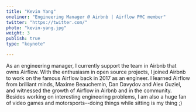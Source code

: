 ```yaml
---
title: "Kevin Yang"
oneliner: "Engineering Manager @ Airbnb | Airflow PMC member"
twitter: "https://twitter.com/"
photo: "kevin-yang.jpg"
weight: 3
publish: true
type: "keynote"

---
```


As an engineering manager, I currently support the team in Airbnb that owns Airflow. With the enthusiasm in open source projects, I joined Airbnb to work on the famous Airflow back in 2017 as an engineer. I learned Airflow from brilliant minds, Maxime Beauchemin, Dan Davydov and Alex Guziel, and witnessed the growth of Airflow in Airbnb and in the community. Besides working on interesting engineering problems, I am also a huge fan of video games and motorsports--doing things while sitting is my thing ;)


